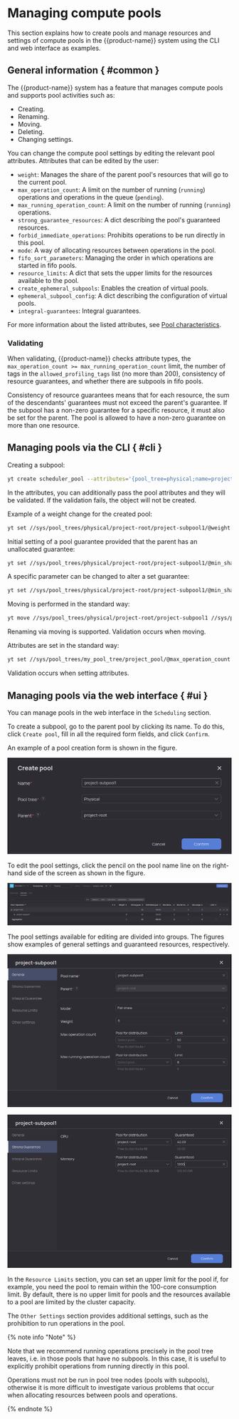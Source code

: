 # Managing compute pools

This section explains how to create pools and manage resources and settings of compute pools in the {{product-name}} system using the CLI and web interface as examples.

## General information { #common }

The {{product-name}} system has a feature that manages compute pools and supports pool activities such as:

- Creating.
- Renaming.
- Moving.
- Deleting.
- Changing settings.

You can change the compute pool settings by editing the relevant pool attributes. Attributes that can be edited by the user:

* `weight`: Manages the share of the parent pool's resources that will go to the current pool.
* `max_operation_count`: A limit on the number of running (`running`) operations and operations in the queue (`pending`).
* `max_running_operation_count`: A limit on the number of running (`running`) operations.
* `strong_guarantee_resources`: A dict describing the pool's guaranteed resources.
* `forbid_immediate_operations`: Prohibits operations to be run directly in this pool.
* `mode`: A way of allocating resources between operations in the pool.
* `fifo_sort_parameters`: Managing the order in which operations are started in fifo pools.
* `resource_limits`: A dict that sets the upper limits for the resources available to the pool.
* `create_ephemeral_subpools`: Enables the creation of virtual pools.
* `ephemeral_subpool_config`: A dict describing the configuration of virtual pools.
* `integral-guarantees`: Integral guarantees.

For more information about the listed attributes, see [Pool characteristics](../../../user-guide/data-processing/scheduler/pool-settings.md#pools).

### Validating

When validating, {{product-name}} checks attribute types, the `max_operation_count >= max_running_operation_count` limit, the number of tags in the `allowed_profiling_tags` list (no more than 200), consistency of resource guarantees, and whether there are subpools in fifo pools.

Consistency of resource guarantees means that for each resource, the sum of the descendants' guarantees must not exceed the parent's guarantee. If the subpool has a non-zero guarantee for a specific resource, it must also be set for the parent. The pool is allowed to have a non-zero guarantee on more than one resource.

## Managing pools via the CLI { #cli }

Creating a subpool:

```bash
yt create scheduler_pool --attributes='{pool_tree=physical;name=project-subpool1;parent_name=project-root}'
```

In the attributes, you can additionally pass the pool attributes and they will be validated. If the validation fails, the object will not be created.

Example of a weight change for the created pool:

```bash
yt set //sys/pool_trees/physical/project-root/project-subpool1/@weight 10
```

Initial setting of a pool guarantee provided that the parent has an unallocated guarantee:

```bash
yt set //sys/pool_trees/physical/project-root/project-subpool1/@min_share_resources '{cpu=50}'
```

A specific parameter can be changed to alter a set guarantee:

```bash
yt set //sys/pool_trees/physical/project-root/project-subpool1/@min_share_resources/cpu 100
```

Moving is performed in the standard way:

```bash
yt move //sys/pool_trees/physical/project-root/project-subpool1 //sys/pool_trees/new-project/new-subpool
```
Renaming via moving is supported.
Validation occurs when moving.

Attributes are set in the standard way:

```bash
yt set //sys/pool_trees/my_pool_tree/project_pool/@max_operation_count 10
```
Validation occurs when setting attributes.

## Managing pools via the web interface { #ui }

You can manage pools in the web interface in the `Scheduling` section.

To create a subpool, go to the parent pool by clicking its name. To do this, click `Create pool`, fill in all the required form fields, and click `Confirm`.

An example of a pool creation form is shown in the figure.

![](../../../../../images/manage_pool_01.png)


To edit the pool settings, click the pencil on the pool name line on the right-hand side of the screen as shown in the figure.

![](../../../../../images/manage_pool_04.png)

The pool settings available for editing are divided into groups. The figures show examples of general settings and guaranteed resources, respectively.

![](../../../../../images/manage_pool_02.png)

![](../../../../../images/manage_pool_03.png)

In the `Resource Limits` section, you can set an upper limit for the pool if, for example, you need the pool to remain within the 100-core consumption limit. By default, there is no upper limit for pools and the resources available to a pool are limited by the cluster capacity.

The `Other Settings` section provides additional settings, such as the prohibition to run operations in the pool.

{% note info "Note" %}

Note that we recommend running operations precisely in the pool tree leaves, i.e. in those pools that have no subpools. In this case, it is useful to explicitly prohibit operations from running directly in this pool.

Operations must not be run in pool tree nodes (pools with subpools), otherwise it is more difficult to investigate various problems that occur when allocating resources between pools and operations.

{% endnote %}